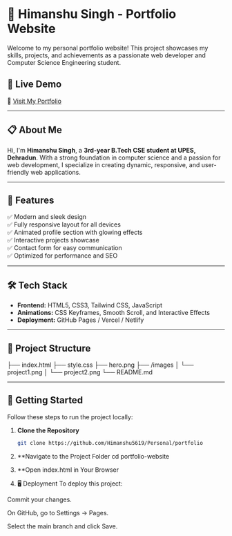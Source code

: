 # 🚀 Himanshu Singh - Portfolio Website

Welcome to my personal portfolio website! This project showcases my skills, projects, and achievements as a passionate web developer and Computer Science Engineering student.

## 🌟 Live Demo
🔗 [Visit My Portfolio](https://your-portfolio-link.com)  

---

## 📋 About Me
Hi, I'm **Himanshu Singh**, a **3rd-year B.Tech CSE student at UPES, Dehradun**. With a strong foundation in computer science and a passion for web development, I specialize in creating dynamic, responsive, and user-friendly web applications.

---

## 🎯 Features
✅ Modern and sleek design  
✅ Fully responsive layout for all devices  
✅ Animated profile section with glowing effects  
✅ Interactive projects showcase  
✅ Contact form for easy communication  
✅ Optimized for performance and SEO  

---

## 🛠️ Tech Stack
- **Frontend:** HTML5, CSS3, Tailwind CSS, JavaScript  
- **Animations:** CSS Keyframes, Smooth Scroll, and Interactive Effects  
- **Deployment:** GitHub Pages / Vercel / Netlify  

---

## 📂 Project Structure
├── index.html ├── style.css ├── hero.png ├── /images │ └── project1.png │ └── project2.png └── README.md


---

## 🚀 Getting Started
Follow these steps to run the project locally:

1. **Clone the Repository**
   ```bash
   git clone https://github.com/Himanshu5619/Personal/portfolio

2. **Navigate to the Project Folder
cd portfolio-website

3. **Open index.html in Your Browser
4. 🖥️ Deployment
To deploy this project:

Commit your changes.

On GitHub, go to Settings → Pages.

Select the main branch and click Save.



